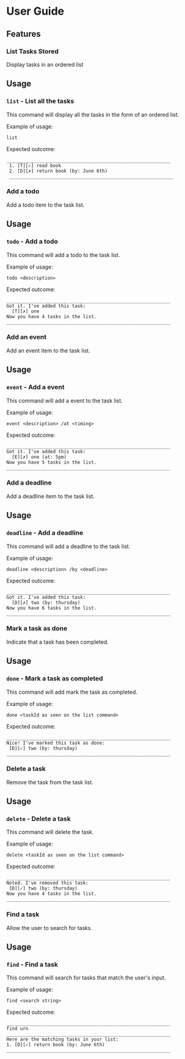 # User Guide

## Features 

### List Tasks Stored
Display tasks in an ordered list

## Usage

### `list` - List all the tasks

This command will display all the tasks in the form of an ordered list. 

Example of usage: 

`list`

Expected outcome:

```
____________________________________________________________
 1. [T][✓] read book
 2. [D][✗] return book (by: June 6th)
 ____________________________________________________________
```

### Add a todo
Add a todo item to the task list.

## Usage

### `todo` - Add a todo

This command will add a todo to the task list.

Example of usage: 

`todo <description>`

Expected outcome:

```
____________________________________________________________
Got it. I've added this task: 
  [T][✗] one
Now you have 4 tasks in the list.
____________________________________________________________
```

### Add an event
Add an event item to the task list.

## Usage

### `event` - Add a event

This command will add a event to the task list.

Example of usage: 

`event <description> /at <timing>`

Expected outcome:

```
____________________________________________________________
Got it. I've added this task: 
  [E][✗] one (at: 5pm)
Now you have 5 tasks in the list.
____________________________________________________________
```

### Add a deadline
Add a deadline item to the task list.

## Usage

### `deadline` - Add a deadline

This command will add a deadline to the task list.

Example of usage: 

`deadline <description> /by <deadline>`

Expected outcome:

```
____________________________________________________________
Got it. I've added this task: 
  [D][✗] two (by: thursday)
Now you have 6 tasks in the list.
____________________________________________________________
```

### Mark a task as done
Indicate that a task has been completed.

## Usage

### `done` - Mark a task as completed

This command will add mark the task as completed.

Example of usage: 

`done <taskId as seen on the list command>`

Expected outcome:

```
____________________________________________________________
Nice! I've marked this task as done: 
 [D][✓] two (by: thursday)
____________________________________________________________
```

### Delete a task
Remove the task from the task list.

## Usage

### `delete` - Delete a task

This command will delete the task.

Example of usage: 

`delete <taskId as seen on the list command>`

Expected outcome:

```
____________________________________________________________
Noted. I've removed this task: 
 [D][✓] two (by: thursday)
Now you have 4 tasks in the list.
____________________________________________________________
```

### Find a task
Allow the user to search for tasks.

## Usage

### `find` - Find a task

This command will search for tasks that match the user's input.

Example of usage: 

`find <search string>`

Expected outcome:

```
____________________________________________________________
find urn
____________________________________________________________
Here are the matching tasks in your list:
1. [D][✓] return book (by: June 6th)
____________________________________________________________
```